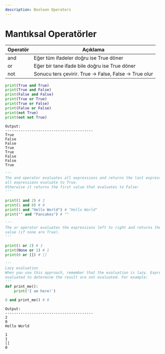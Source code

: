 ```yaml
---
description: Boolean Operators
---
```


# Mantıksal Operatörler



| Operatör | Açıklama                                               |
| -------- | ------------------------------------------------------ |
| and      | Eğer tüm ifadeler doğru ise True döner                 |
| or       | Eğer bir tane ifade bile doğru ise True döner          |
| not      | Sonucu ters çevirir. True -> False, False -> True olur |

```python
print(True and True)
print(True and False)
print(False and False)
print(True or True)
print(True or False)
print(False or False)
print(not True)
print(not not True)
```

```
Output:
----------------------------------------
True
False
False
True
True
False
False
True
```

```python
'''
The and operator evaluates all expressions and returns the last expression if 
all expressions evaluate to True.
Otherwise it returns the first value that evaluates to False:
'''

print(1 and 2) # 2
print(1 and 0) # 0
print(1 and "Hello World") # "Hello World"
print("" and "Pancakes") # ""

'''
The or operator evaluates the expressions left to right and returns the first value that evaluates to True or the last
value (if none are True).
'''

print(1 or 2) # 1
print(None or 1) # 1
print(0 or []) # []

'''
Lazy evaluation
When you use this approach, remember that the evaluation is lazy. Expressions that are not required to be
evaluated to determine the result are not evaluated. For example:
'''
def print_me():
    print('I am here!')

0 and print_me() # 0

```

```
Output:
----------------------------------------
2
0
Hello World

1
1
[]
0
```
